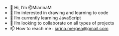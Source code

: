 - 👋 Hi, I’m @MiarinaM
- 👀 I’m interested in drawing and learning to code
- 🌱 I’m currently learning JavaScript
- 💞️ I’m looking to collaborate on all types of projects
- 📫 How to reach me : iarina.mergea@gmail.com

<!---
MiarinaM/MiarinaM is a ✨ special ✨ repository because its `README.md` (this file) appears on your GitHub profile.
You can click the Preview link to take a look at your changes.
--->

